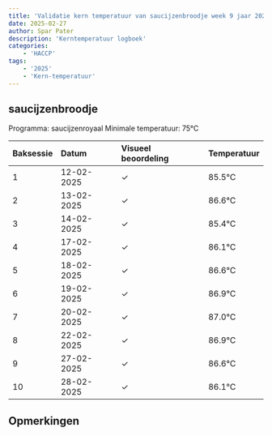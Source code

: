 ```yaml
---
title: 'Validatie kern temperatuur van saucijzenbroodje week 9 jaar 2025'
date: 2025-02-27
author: Spar Pater
description: 'Kerntemperatuur logboek'
categories:
    - 'HACCP'
tags:
    - '2025'
    - 'Kern-temperatuur'
---
```


## saucijzenbroodje

Programma: saucijzenroyaal
Minimale temperatuur: 75°C

| Baksessie | Datum | Visueel beoordeling | Temperatuur |
|:---|:---|:---|:---|
| 1 | 12-02-2025 | &check; | 85.5°C |
| 2 | 13-02-2025 | &check; | 86.6°C |
| 3 | 14-02-2025 | &check; | 85.4°C |
| 4 | 17-02-2025 | &check; | 86.1°C |
| 5 | 18-02-2025 | &check; | 86.6°C |
| 6 | 19-02-2025 | &check; | 86.9°C |
| 7 | 20-02-2025 | &check; | 87.0°C |
| 8 | 22-02-2025 | &check; | 86.9°C |
| 9 | 27-02-2025 | &check; | 86.6°C |
| 10 | 28-02-2025 | &check; | 86.1°C |

## Opmerkingen


